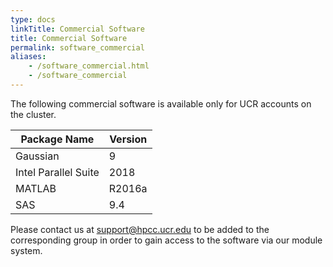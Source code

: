 ```yaml
---
type: docs
linkTitle: Commercial Software
title: Commercial Software
permalink: software_commercial
aliases:
    - /software_commercial.html
    - /software_commercial
---
```


The following commercial software is available only for UCR accounts on the cluster.

| Package Name | Version |
| --- | --- |
| Gaussian | 9 |
| Intel Parallel Suite | 2018 |
| MATLAB | R2016a |
| SAS | 9.4 |

Please contact us at support@hpcc.ucr.edu to be added to the corresponding group in order to gain access to the software via our module system.
